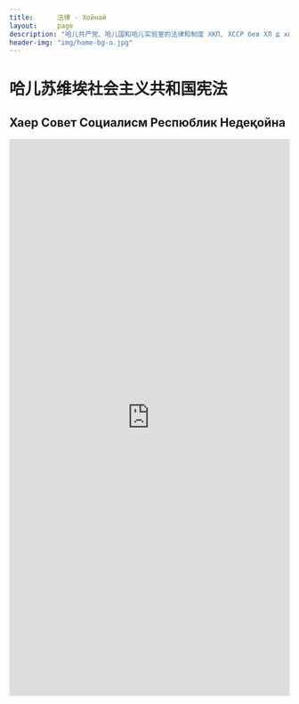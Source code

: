 ```yaml
---
title:      法律 - Хойнай
layout:     page
description: "哈儿共产党、哈儿国和哈儿实验室的法律和制度 ХКП, ХССР бев ХЛ д хойнай"
header-img: "img/home-bg-o.jpg"
---
```


# 哈儿苏维埃社会主义共和国宪法
## Хаер Совет Социалисм Респюблик Недеқойна

<embed src="https://hssrgov.github.io/files/Konstintutsiya_HSSR.pdf" width="100%" height="1000px">
